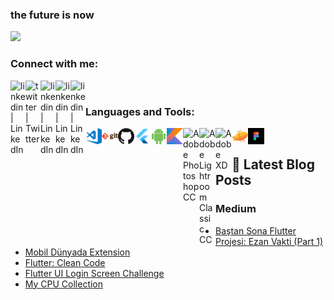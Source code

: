 ### the future is now

<img width="720px" src="https://media.giphy.com/media/26xBEamXwaMSUbV72/giphy.gif">

### Connect with me:

[<img align="left" alt="linkedin | LinkedIn" width="24px" src="https://cdn.jsdelivr.net/npm/simple-icons@v3/icons/linkedin.svg" />][linkedin]
[<img align="left" alt="twitter | Twitter" width="24px" src="https://cdn.jsdelivr.net/npm/simple-icons@v3/icons/twitter.svg" />][twitter]
[<img align="left" alt="linkedin | LinkedIn" width="24px" src="https://cdn.jsdelivr.net/npm/simple-icons@v3/icons/medium.svg" />][medium]
[<img align="left" alt="linkedin | LinkedIn" width="24px" src="https://cdn.jsdelivr.net/npm/simple-icons@v3/icons/behance.svg" />][behance]
[<img align="left" alt="linkedin | LinkedIn" width="24px" src="https://cdn.jsdelivr.net/npm/simple-icons@v3/icons/dribbble.svg" />][dribbble]

<br />

### Languages and Tools:

<img align="left" alt="Visual Studio Code" width="26px" src="https://raw.githubusercontent.com/github/explore/80688e429a7d4ef2fca1e82350fe8e3517d3494d/topics/visual-studio-code/visual-studio-code.png" />
<img align="left" alt="Git" width="26px" src="https://raw.githubusercontent.com/github/explore/80688e429a7d4ef2fca1e82350fe8e3517d3494d/topics/git/git.png" />
<img align="left" alt="GitHub" width="26px" src="https://raw.githubusercontent.com/github/explore/78df643247d429f6cc873026c0622819ad797942/topics/github/github.png" />
<img align="left" alt="Flutter" width="26px" src="https://raw.githubusercontent.com/github/explore/cebd63002168a05a6a642f309227eefeccd92950/topics/flutter/flutter.png" />
<img align="left" alt="Android" width="26px" src="https://raw.githubusercontent.com/github/explore/80688e429a7d4ef2fca1e82350fe8e3517d3494d/topics/android/android.png" />
<img align="left" alt="Kotlin" width="26px" src="https://raw.githubusercontent.com/github/explore/80688e429a7d4ef2fca1e82350fe8e3517d3494d/topics/kotlin/kotlin.png" />
<img align="left" alt="Adobe Photoshop CC" width="26px" src="https://upload.wikimedia.org/wikipedia/commons/thumb/a/af/Adobe_Photoshop_CC_icon.svg/616px-Adobe_Photoshop_CC_icon.svg.png" />
<img align="left" alt="Adobe Lightroom Classic CC" width="26px" src="https://upload.wikimedia.org/wikipedia/commons/thumb/5/56/Adobe_Photoshop_Lightroom_Classic_CC_icon.svg/512px-Adobe_Photoshop_Lightroom_Classic_CC_icon.svg.png" />
<img align="left" alt="Adobe XD" width="26px" src="https://upload.wikimedia.org/wikipedia/commons/thumb/c/c2/Adobe_XD_CC_icon.svg/1200px-Adobe_XD_CC_icon.svg.png" />
<img align="left" alt="Zeplin" width="26px" src="https://raw.githubusercontent.com/github/explore/80688e429a7d4ef2fca1e82350fe8e3517d3494d/topics/zeplin/zeplin.png" />
<img align="left" alt="Figma" width="26px" src="https://raw.githubusercontent.com/github/explore/05d0f0dfceafd861bdf2b53559399dae7b2e2d8b/topics/figma/figma.png" />

<br />

## 📕 Latest Blog Posts

<!-- BLOG-POST-LIST:START -->
<!-- BLOG-POST-LIST:END -->

### Medium

<!-- MEDIUM:START -->
- [Baştan Sona Flutter Projesi: Ezan Vakti (Part 1)](https://medium.com/flutter-t%C3%BCrkiye/ba%C5%9Ftan-sona-flutter-projesi-ezan-vakti-part-1-e03fc991d4c7?source=rss-db21aee611de------2)
- [Mobil Dünyada Extension](https://medium.com/hardwareandro/mobil-d%C3%BCnyada-extension-fec7aa75d5d1?source=rss-db21aee611de------2)
- [Flutter: Clean Code](https://medium.com/flutter-t%C3%BCrkiye/flutter-clean-code-c52ff8759c0e?source=rss-db21aee611de------2)
- [Flutter UI Login Screen Challenge](https://medium.com/flutter-t%C3%BCrkiye/flutter-ui-login-screen-challenge-af6df0356300?source=rss-db21aee611de------2)
- [My CPU Collection](https://medium.com/@mukireus/my-cpu-collection-f24f230ff2e1?source=rss-db21aee611de------2)
<!-- MEDIUM:END -->


[linkedin]: https://linkedin.com/in/muhammetomer
[twitter]: https://twitter.com/mukireuss
[medium]: https://medium.com/@mukireus
[behance]: https://www.behance.net/mukireus
[dribbble]: https://dribbble.com/mukireus



